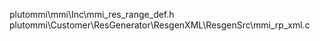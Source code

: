 plutommi\mmi\Inc\mmi_res_range_def.h
plutommi\Customer\ResGenerator\ResgenXML\ResgenSrc\mmi_rp_xml.c
